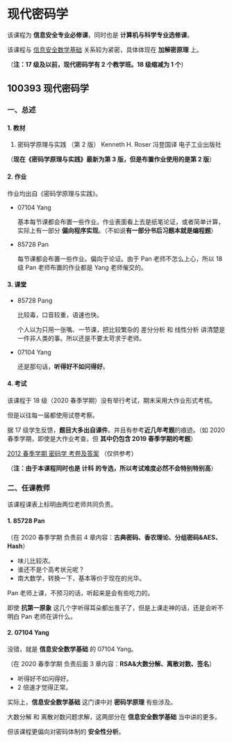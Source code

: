 # 现代密码学

该课程为 **信息安全专业必修课**，同时也是 **计算机与科学专业选修课**。

该课程与 [信息安全数学基础](https://github.com/TJ-CSCCG/TJCS-Course/tree/master/100583_信息安全数学基础) 关系较为紧密，具体体现在 **加解密原理** 上。

（**注：17 级及以前，现代密码学有 2 个教学班。18 级缩减为 1 个**）

## 100393 现代密码学

### 一、总述

#### 1. 教材

1. 密码学原理与实践 （第 2 版） Kenneth H. Roser 冯登国译 电子工业出版社

（**现在《密码学原理与实践》最新为第 3 版，但是布置作业使用的是第 2 版**）

#### 2. 作业

作业均出自《密码学原理与实践》。

* 07104 Yang

  基本每节课都会布置一些作业。作业表面看上去是纸笔论证，或者简单计算，实际上有一部分 **偏向程序实现**。（不如说**有一部分书后习题本就是编程题**）

* 85728 Pan

  每节课都会布置一些作业。偏向于论证。由于 Pan 老师不怎么上心，所以 18 级 Pan 老师布置的作业都是 Yang 老师催交的。

#### 3. 课堂

* 85728 Pang

  比较毒，口音较重，语速也快。

  个人以为只用一张嘴、一节课，把比较繁杂的 差分分析 和 线性分析 讲清楚是一件非人类的事。所以还是不要太苛求于老师。

* 07104 Yang

  还是那句话，**听得好不如问得好**。

#### 4. 考试

该课程于 18 级（2020 春季学期）没有举行考试，期末采用大作业形式考核。

但是以往每一届都使用试卷考察。

据 17 级学生反馈，**题目大多出自课件**。并且有参考**近几年考题**的痕迹。（如 2020 春季学期，即使是大作业考查，但 **其中仍包含 2019 春季学期的考题**）

[2012 春季学期 密码学 考卷及答案](https://wenku.baidu.com/view/4f8e96a77f21af45b307e87101f69e314232fac8.html) （仅供参考）

（**注：由于本课程同时也是 计科 的专选，所以考试难度必然不会特别特别高**）

### 二、任课教师

该课程课表上标明由两位老师共同负责。

#### 1. 85728 Pan

（在 2020 春季学期 负责前 4 章内容：**古典密码、香农理论、分组密码&AES、Hash**）

* 味儿比较浓。
* 谁还不是个高考状元呢？
* 南大数学，转换一下，基本等价于现在的光华。

Pan 老师上课，不预习的话，听起来是会有些吃力的。

即使 **抗第一原象** 这几个字听得耳朵都出茧子了，但是上课走神的话，还是会听不明白 Pan 老师在讲什么。

#### 2. 07104 Yang

没错，就是 **信息安全数学基础** 的 07104 Yang。

（在 2020 春季学期 负责后面 3 章内容：**RSA&大数分解、离散对数、签名**）

* 听得好不如问得好。
* 2 倍速才觉得正常。

实际上，**信息安全数学基础** 这门课中对 **密码学原理** 有些涉及。

大数分解 和 离散对数问题求解，这两部分在 **信息安全数学基础** 当中讲的更多。

但该课程更偏向对密码体制的 **安全性分析**。
